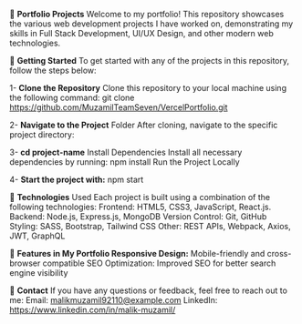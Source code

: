 📂 **Portfolio Projects** 
Welcome to my portfolio! This repository showcases the various web development projects I have worked on, demonstrating my skills in Full Stack Development, UI/UX Design, and other modern web technologies.

🚀 **Getting Started** 
To get started with any of the projects in this repository, follow the steps below:

1- **Clone the Repository**
 Clone this repository to your local machine using the following command: git clone https://github.com/MuzamilTeamSeven/VercelPortfolio.git

2- **Navigate to the Project**
 Folder After cloning, navigate to the specific project directory:

3- **cd project-name**
 Install Dependencies Install all necessary dependencies by running: npm install Run the Project Locally

4- **Start the project with:**
 npm start

🔧 **Technologies** 
Used Each project is built using a combination of the following technologies: Frontend: HTML5, CSS3, JavaScript, React.js. Backend: Node.js, Express.js, MongoDB Version Control: Git, GitHub Styling: SASS, Bootstrap, Tailwind CSS Other: REST APIs, Webpack, Axios, JWT, GraphQL

🎯 **Features in My Portfolio Responsive Design:**
 Mobile-friendly and cross-browser compatible SEO Optimization: Improved SEO for better search engine visibility

📧 **Contact**
 If you have any questions or feedback, feel free to reach out to me: Email: malikmuzamil92110@example.com LinkedIn: https://www.linkedin.com/in/malik-muzamil/
